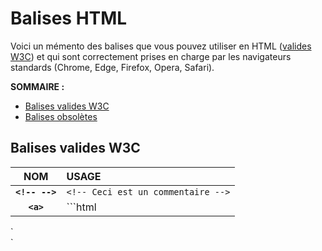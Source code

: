 # Balises HTML

Voici un mémento des balises que vous pouvez utiliser en HTML ([valides W3C](https://www.w3.org/TR/html52/)) et qui sont correctement prises en charge par les navigateurs standards (Chrome, Edge, Firefox, Opera, Safari).

**SOMMAIRE :**
+ [Balises valides W3C](#balises-valides-w3c)
+ [Balises obsolètes](#balises-obsolètes)

## Balises valides W3C

|NOM|USAGE|
|:--:|:--|
|**`<!-- -->`**|`<!-- Ceci est un commentaire -->`|
|**`<a>`**|```html
<!-- Ceci est un commentaire -->`<br>`<!-- Ceci est un commentaire
de plusieurs lignes -->```

## Balises obsolètes

> ⛔ Ces balises ne sont pas à utiliser !

+ `<acronym>`
+ `<applet>`
+ `<basefont>`
+ `<big>`
+ `<center>`
+ `<command>`
+ `<dir>`
+ `<font>`
+ `<frame>`
+ `<frameset>`
+ `<hgroup>`
+ `<keygen>`
+ `<noframes>`
+ `<strike>`
+ `<tt>`
+ `<u>`
+ `<xmp>`
